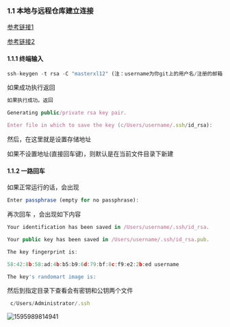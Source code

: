 ### 1.1 本地与远程仓库建立连接

[参考链接1](https://blog.csdn.net/qq_33442844/article/details/78491777 )

[参考链接2](https://www.cnblogs.com/tinyphp/p/5025311.html )

#### 1.1.1 终端输入

```js
ssh-keygen -t rsa -C "masterxl12" (注：username为你git上的用户名/注册的邮箱也可)
```

如果成功执行返回

```js
如果执行成功。返回

Generating public/private rsa key pair.

Enter file in which to save the key (c/Users/username/.ssh/id_rsa):
```

然后，在这里就是设置存储地址

如果不设置地址(直接回车键)，则默认是在当前文件目录下新建

#### 1.1.2  一路回车

如果正常运行的话，会出现

```js
Enter passphrase (empty for no passphrase):
```

再次回车 ，会出现如下内容

```js
Your identification has been saved in /Users/username/.ssh/id_rsa.

Your public key has been saved in /Users/username/.ssh/id_rsa.pub.

The key fingerprint is:

58:42:8b:58:ad:4b:b5:b9:6d:79:bf:8c:f9:e2:2b:ed username

The key's randomart image is:
```

然后到指定目录下查看会有密钥和公钥两个文件

```js
 c/Users/Administrator/.ssh
```

![1595989814941](C:\Users\ADMINI~1\AppData\Local\Temp\1595989814941.png)